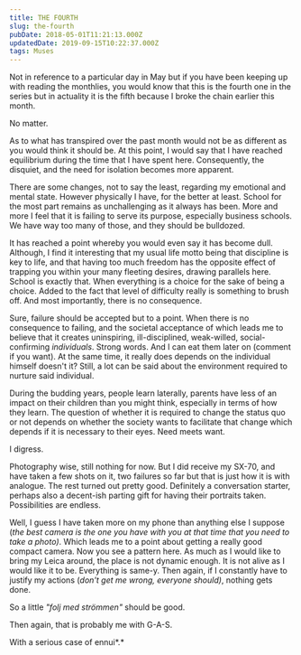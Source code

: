 ```yaml
---
title: THE FOURTH
slug: the-fourth
pubDate: 2018-05-01T11:21:13.000Z
updatedDate: 2019-09-15T10:22:37.000Z
tags: Muses
---
```


Not in reference to a particular day in May but if you have been keeping up with reading the monthlies, you would know that this is the fourth one in the series but in actuality it is the fifth because I broke the chain earlier this month.

No matter.

As to what has transpired over the past month would not be as different as you would think it should be. At this point, I would say that I have reached equilibrium during the time that I have spent here. Consequently, the disquiet, and the need for isolation becomes more apparent.

There are some changes, not to say the least, regarding my emotional and mental state. However physically I have, for the better at least. School for the most part remains as unchallenging as it always has been. More and more I feel that it is failing to serve its purpose, especially business schools. We have way too many of those, and they should be bulldozed.

It has reached a point whereby you would even say it has become dull. Although, I find it interesting that my usual life motto being that discipline is key to life, and that having too much freedom has the opposite effect of trapping you within your many fleeting desires, drawing parallels here. School is exactly that. When everything is a choice for the sake of being a choice. Added to the fact that level of difficulty really is something to brush off. And most importantly, there is no consequence.

Sure, failure should be accepted but to a point. When there is no consequence to failing, and the societal acceptance of which leads me to believe that it creates uninspiring, ill-disciplined, weak-willed, social-confirming *individuals*. Strong words. And I can eat them later on (comment if you want). At the same time, it really does depends on the individual himself doesn't it? Still, a lot can be said about the environment required to nurture said individual.

During the budding years, people learn laterally, parents have less of an impact on their children than you might think, especially in terms of how they learn. The question of whether it is required to change the status quo or not depends on whether the society wants to facilitate that change which depends if it is necessary to their eyes. Need meets want.

I digress.

Photography wise, still nothing for now. But I did receive my SX-70, and have taken a few shots on it, two failures so far but that is just how it is with analogue. The rest turned out pretty good. Definitely a conversation starter, perhaps also a decent-ish parting gift for having their portraits taken. Possibilities are endless.

Well, I guess I have taken more on my phone than anything else I suppose (*the best camera is the one you have with you at that time that you need to take a photo)*. Which leads me to a point about getting a really good compact camera. Now you see a pattern here. As much as I would like to bring my Leica around, the place is not dynamic enough. It is not alive as I would like it to be. Everything is same-y. Then again, if I constantly have to justify my actions (*don't get me wrong, everyone should)*, nothing gets done.

So a little *"folj med strömmen"* should be good.

Then again, that is probably me with G-A-S.

With a serious case of ennui*.*
